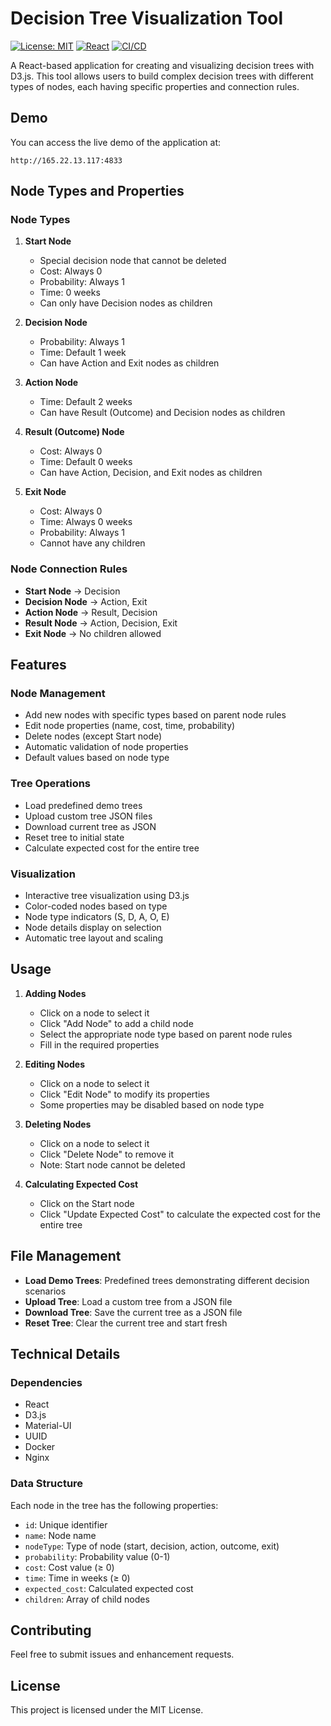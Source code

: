 # Decision Tree Visualization Tool

[![License: MIT](https://img.shields.io/badge/License-MIT-yellow.svg)](https://opensource.org/licenses/MIT)
[![React](https://img.shields.io/badge/React-18.2.0-blue.svg)](https://reactjs.org/)
[![CI/CD](https://github.com/cl3720/PRICE-React-D3-Tree/actions/workflows/deploy.yml/badge.svg)](https://github.com/cl3720/PRICE-React-D3-Tree/actions/workflows/deploy.yml)

A React-based application for creating and visualizing decision trees with D3.js. This tool allows users to build complex decision trees with different types of nodes, each having specific properties and connection rules.

## Demo

You can access the live demo of the application at:
```
http://165.22.13.117:4833
```
## Node Types and Properties

### Node Types
1. **Start Node**
   - Special decision node that cannot be deleted
   - Cost: Always 0
   - Probability: Always 1
   - Time: 0 weeks
   - Can only have Decision nodes as children

2. **Decision Node**
   - Probability: Always 1
   - Time: Default 1 week
   - Can have Action and Exit nodes as children

3. **Action Node**
   - Time: Default 2 weeks
   - Can have Result (Outcome) and Decision nodes as children

4. **Result (Outcome) Node**
   - Cost: Always 0
   - Time: Default 0 weeks
   - Can have Action, Decision, and Exit nodes as children

5. **Exit Node**
   - Cost: Always 0
   - Time: Always 0 weeks
   - Probability: Always 1
   - Cannot have any children

### Node Connection Rules
- **Start Node** → Decision
- **Decision Node** → Action, Exit
- **Action Node** → Result, Decision
- **Result Node** → Action, Decision, Exit
- **Exit Node** → No children allowed

## Features

### Node Management
- Add new nodes with specific types based on parent node rules
- Edit node properties (name, cost, time, probability)
- Delete nodes (except Start node)
- Automatic validation of node properties
- Default values based on node type

### Tree Operations
- Load predefined demo trees
- Upload custom tree JSON files
- Download current tree as JSON
- Reset tree to initial state
- Calculate expected cost for the entire tree

### Visualization
- Interactive tree visualization using D3.js
- Color-coded nodes based on type
- Node type indicators (S, D, A, O, E)
- Node details display on selection
- Automatic tree layout and scaling

## Usage

1. **Adding Nodes**
   - Click on a node to select it
   - Click "Add Node" to add a child node
   - Select the appropriate node type based on parent node rules
   - Fill in the required properties

2. **Editing Nodes**
   - Click on a node to select it
   - Click "Edit Node" to modify its properties
   - Some properties may be disabled based on node type

3. **Deleting Nodes**
   - Click on a node to select it
   - Click "Delete Node" to remove it
   - Note: Start node cannot be deleted

4. **Calculating Expected Cost**
   - Click on the Start node
   - Click "Update Expected Cost" to calculate the expected cost for the entire tree

## File Management

- **Load Demo Trees**: Predefined trees demonstrating different decision scenarios
- **Upload Tree**: Load a custom tree from a JSON file
- **Download Tree**: Save the current tree as a JSON file
- **Reset Tree**: Clear the current tree and start fresh

## Technical Details

### Dependencies
- React
- D3.js
- Material-UI
- UUID
- Docker
- Nginx

### Data Structure
Each node in the tree has the following properties:
- `id`: Unique identifier
- `name`: Node name
- `nodeType`: Type of node (start, decision, action, outcome, exit)
- `probability`: Probability value (0-1)
- `cost`: Cost value (≥ 0)
- `time`: Time in weeks (≥ 0)
- `expected_cost`: Calculated expected cost
- `children`: Array of child nodes

## Contributing

Feel free to submit issues and enhancement requests.

## License

This project is licensed under the MIT License.

